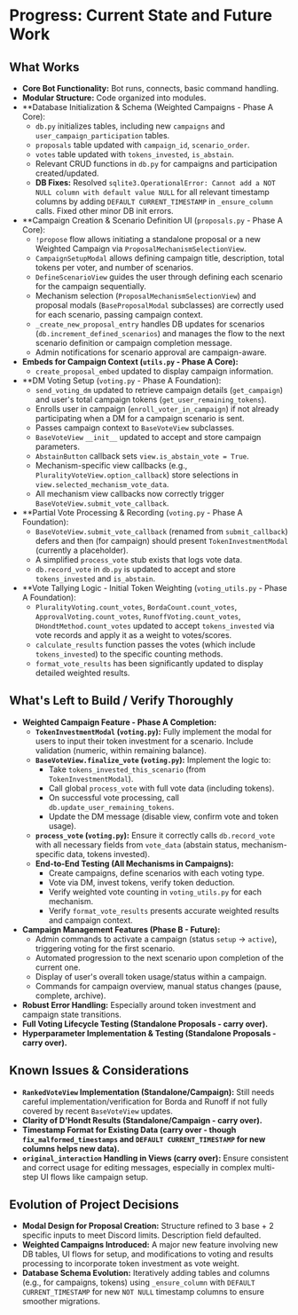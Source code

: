 # Progress: Current State and Future Work

## What Works

*   **Core Bot Functionality:** Bot runs, connects, basic command handling.
*   **Modular Structure:** Code organized into modules.
*   **Database Initialization & Schema (Weighted Campaigns - Phase A Core):
    *   `db.py` initializes tables, including new `campaigns` and `user_campaign_participation` tables.
    *   `proposals` table updated with `campaign_id`, `scenario_order`.
    *   `votes` table updated with `tokens_invested`, `is_abstain`.
    *   Relevant CRUD functions in `db.py` for campaigns and participation created/updated.
    *   **DB Fixes:** Resolved `sqlite3.OperationalError: Cannot add a NOT NULL column with default value NULL` for all relevant timestamp columns by adding `DEFAULT CURRENT_TIMESTAMP` in `_ensure_column` calls. Fixed other minor DB init errors.
*   **Campaign Creation & Scenario Definition UI (`proposals.py` - Phase A Core):
    *   `!propose` flow allows initiating a standalone proposal or a new Weighted Campaign via `ProposalMechanismSelectionView`.
    *   `CampaignSetupModal` allows defining campaign title, description, total tokens per voter, and number of scenarios.
    *   `DefineScenarioView` guides the user through defining each scenario for the campaign sequentially.
    *   Mechanism selection (`ProposalMechanismSelectionView`) and proposal modals (`BaseProposalModal` subclasses) are correctly used for each scenario, passing campaign context.
    *   `_create_new_proposal_entry` handles DB updates for scenarios (`db.increment_defined_scenarios`) and manages the flow to the next scenario definition or campaign completion message.
    *   Admin notifications for scenario approval are campaign-aware.
*   **Embeds for Campaign Context (`utils.py` - Phase A Core):**
    *   `create_proposal_embed` updated to display campaign information.
*   **DM Voting Setup (`voting.py` - Phase A Foundation):
    *   `send_voting_dm` updated to retrieve campaign details (`get_campaign`) and user's total campaign tokens (`get_user_remaining_tokens`).
    *   Enrolls user in campaign (`enroll_voter_in_campaign`) if not already participating when a DM for a campaign scenario is sent.
    *   Passes campaign context to `BaseVoteView` subclasses.
    *   `BaseVoteView` `__init__` updated to accept and store campaign parameters.
    *   `AbstainButton` callback sets `view.is_abstain_vote = True`.
    *   Mechanism-specific view callbacks (e.g., `PluralityVoteView.option_callback`) store selections in `view.selected_mechanism_vote_data`.
    *   All mechanism view callbacks now correctly trigger `BaseVoteView.submit_vote_callback`.
*   **Partial Vote Processing & Recording (`voting.py` - Phase A Foundation):
    *   `BaseVoteView.submit_vote_callback` (renamed from `submit_callback`) defers and then (for campaign) should present `TokenInvestmentModal` (currently a placeholder).
    *   A simplified `process_vote` stub exists that logs vote data.
    *   `db.record_vote` in `db.py` is updated to accept and store `tokens_invested` and `is_abstain`.
*   **Vote Tallying Logic - Initial Token Weighting (`voting_utils.py` - Phase A Foundation):
    *   `PluralityVoting.count_votes`, `BordaCount.count_votes`, `ApprovalVoting.count_votes`, `RunoffVoting.count_votes`, `DHondtMethod.count_votes` updated to accept `tokens_invested` via vote records and apply it as a weight to votes/scores.
    *   `calculate_results` function passes the votes (which include `tokens_invested`) to the specific counting methods.
    *   `format_vote_results` has been significantly updated to display detailed weighted results.

## What's Left to Build / Verify Thoroughly

*   **Weighted Campaign Feature - Phase A Completion:**
    *   **`TokenInvestmentModal` (`voting.py`):** Fully implement the modal for users to input their token investment for a scenario. Include validation (numeric, within remaining balance).
    *   **`BaseVoteView.finalize_vote` (`voting.py`):** Implement the logic to:
        *   Take `tokens_invested_this_scenario` (from `TokenInvestmentModal`).
        *   Call global `process_vote` with full vote data (including tokens).
        *   On successful vote processing, call `db.update_user_remaining_tokens`.
        *   Update the DM message (disable view, confirm vote and token usage).
    *   **`process_vote` (`voting.py`):** Ensure it correctly calls `db.record_vote` with all necessary fields from `vote_data` (abstain status, mechanism-specific data, tokens invested).
    *   **End-to-End Testing (All Mechanisms in Campaigns):**
        *   Create campaigns, define scenarios with each voting type.
        *   Vote via DM, invest tokens, verify token deduction.
        *   Verify weighted vote counting in `voting_utils.py` for each mechanism.
        *   Verify `format_vote_results` presents accurate weighted results and campaign context.
*   **Campaign Management Features (Phase B - Future):**
    *   Admin commands to activate a campaign (status `setup` -> `active`), triggering voting for the first scenario.
    *   Automated progression to the next scenario upon completion of the current one.
    *   Display of user's overall token usage/status within a campaign.
    *   Commands for campaign overview, manual status changes (pause, complete, archive).
*   **Robust Error Handling:** Especially around token investment and campaign state transitions.
*   **Full Voting Lifecycle Testing (Standalone Proposals - carry over).**
*   **Hyperparameter Implementation & Testing (Standalone Proposals - carry over).**

## Known Issues & Considerations

*   **`RankedVoteView` Implementation (Standalone/Campaign):** Still needs careful implementation/verification for Borda and Runoff if not fully covered by recent `BaseVoteView` updates.
*   **Clarity of D'Hondt Results (Standalone/Campaign - carry over).**
*   **Timestamp Format for Existing Data (carry over - though `fix_malformed_timestamps` and `DEFAULT CURRENT_TIMESTAMP` for new columns helps new data).**
*   **`original_interaction` Handling in Views (carry over):** Ensure consistent and correct usage for editing messages, especially in complex multi-step UI flows like campaign setup.

## Evolution of Project Decisions

*   **Modal Design for Proposal Creation:** Structure refined to 3 base + 2 specific inputs to meet Discord limits. Description field defaulted.
*   **Weighted Campaigns Introduced:** A major new feature involving new DB tables, UI flows for setup, and modifications to voting and results processing to incorporate token investment as vote weight.
*   **Database Schema Evolution:** Iteratively adding tables and columns (e.g., for campaigns, tokens) using `_ensure_column` with `DEFAULT CURRENT_TIMESTAMP` for new `NOT NULL` timestamp columns to ensure smoother migrations.